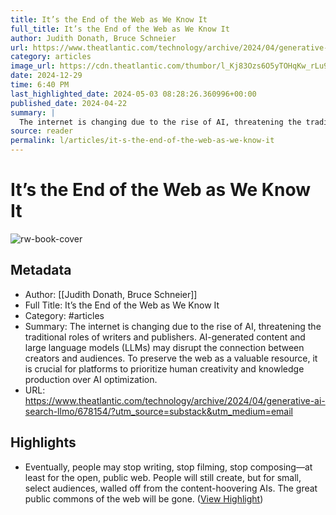 ```yaml
---
title: It’s the End of the Web as We Know It
full_title: It’s the End of the Web as We Know It
author: Judith Donath, Bruce Schneier
url: https://www.theatlantic.com/technology/archive/2024/04/generative-ai-search-llmo/678154/?utm_source=substack&utm_medium=email
category: articles
image_url: https://cdn.theatlantic.com/thumbor/l_Kj83Ozs6O5yTOHqKw_rLu9N64=/0x0:2000x1125/960x540/media/img/mt/2024/04/seo_final_2/original.jpg
date: 2024-12-29
time: 6:40 PM
last_highlighted_date: 2024-05-03 08:28:26.360996+00:00
published_date: 2024-04-22
summary: |
  The internet is changing due to the rise of AI, threatening the traditional roles of writers and publishers. AI-generated content and large language models (LLMs) may disrupt the connection between creators and audiences. To preserve the web as a valuable resource, it is crucial for platforms to prioritize human creativity and knowledge production over AI optimization.
source: reader
permalink: l/articles/it-s-the-end-of-the-web-as-we-know-it
---
```

# It’s the End of the Web as We Know It

![rw-book-cover](https://cdn.theatlantic.com/thumbor/l_Kj83Ozs6O5yTOHqKw_rLu9N64=/0x0:2000x1125/960x540/media/img/mt/2024/04/seo_final_2/original.jpg)

## Metadata
- Author: [[Judith Donath, Bruce Schneier]]
- Full Title: It’s the End of the Web as We Know It
- Category: #articles
- Summary: The internet is changing due to the rise of AI, threatening the traditional roles of writers and publishers. AI-generated content and large language models (LLMs) may disrupt the connection between creators and audiences. To preserve the web as a valuable resource, it is crucial for platforms to prioritize human creativity and knowledge production over AI optimization.
- URL: https://www.theatlantic.com/technology/archive/2024/04/generative-ai-search-llmo/678154/?utm_source=substack&utm_medium=email

## Highlights
- Eventually, people may stop writing, stop filming, stop composing—at least for the open, public web. People will still create, but for small, select audiences, walled off from the content-hoovering AIs. The great public commons of the web will be gone. ([View Highlight](https://read.readwise.io/read/01hwys38y8fe16bn0mh7pq3p18))


